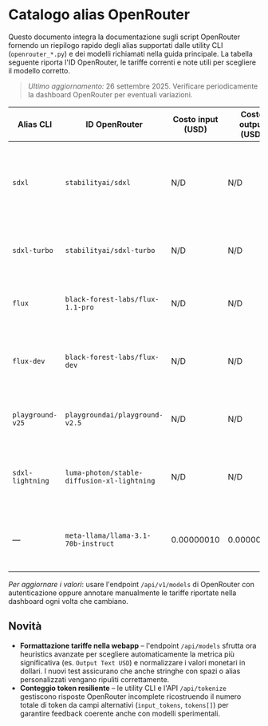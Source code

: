 # Catalogo alias OpenRouter

Questo documento integra la documentazione sugli script OpenRouter fornendo un riepilogo rapido degli alias supportati dalle utility CLI (`openrouter_*.py`) e dei modelli richiamati nella guida principale. La tabella seguente riporta l'ID OpenRouter, le tariffe correnti e note utili per scegliere il modello corretto.

> _Ultimo aggiornamento:_ 26 settembre 2025. Verificare periodicamente la dashboard OpenRouter per eventuali variazioni.

| Alias CLI | ID OpenRouter | Costo input (USD) | Costo output (USD) | Note |
| --- | --- | --- | --- | --- |
| `sdxl` | `stabilityai/sdxl` | N/D | N/D | Modello SDXL standard per generazione immagini. Tariffazione per immagine disponibile solo da dashboard autenticata. |
| `sdxl-turbo` | `stabilityai/sdxl-turbo` | N/D | N/D | Variante turbo di SDXL. Consultare la dashboard per il costo per immagine più recente. |
| `flux` | `black-forest-labs/flux-1.1-pro` | N/D | N/D | Modello FLUX 1.1 Pro. Le tariffe sono visibili nel pannello OpenRouter una volta effettuato l'accesso. |
| `flux-dev` | `black-forest-labs/flux-dev` | N/D | N/D | Variante di sviluppo di FLUX, ideale per test creativi. Costo per immagine da verificare manualmente. |
| `playground-v25` | `playgroundai/playground-v2.5` | N/D | N/D | Modello Playground V2.5. Prezzi disponibili nella dashboard OpenRouter. |
| `sdxl-lightning` | `luma-photon/stable-diffusion-xl-lightning` | N/D | N/D | Versione Lightning di SDXL orientata a inferenza rapida. Consultare la dashboard per il prezzo corrente. |
| — | `meta-llama/llama-3.1-70b-instruct` | 0.00000010 | 0.00000028 | Modello testuale usato negli esempi della guida (`openrouter_text.py`). Costo per 1K token input/output. |

_Per aggiornare i valori_: usare l'endpoint `/api/v1/models` di OpenRouter con autenticazione oppure annotare manualmente le tariffe riportate nella dashboard ogni volta che cambiano.

## Novità
- **Formattazione tariffe nella webapp** – l'endpoint `/api/models` sfrutta ora heuristics avanzate per scegliere automaticamente
  la metrica più significativa (es. `Output Text USD`) e normalizzare i valori monetari in dollari. I nuovi test assicurano che
  anche stringhe con spazi o alias personalizzati vengano ripuliti correttamente.
- **Conteggio token resiliente** – le utility CLI e l'API `/api/tokenize` gestiscono risposte OpenRouter incomplete
  ricostruendo il numero totale di token da campi alternativi (`input_tokens`, `tokens[]`) per garantire feedback coerente
  anche con modelli sperimentali.
